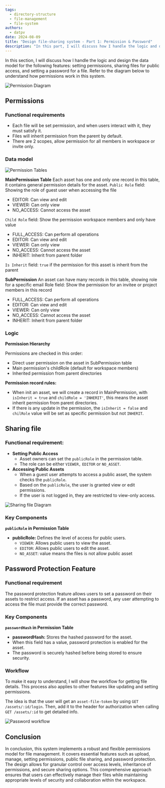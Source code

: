 ```yaml
---
tags:
  - directory-structure
  - file-management
  - file-system
authors:
  - datpv
date: 2024-08-09
title: "Design file-sharing system - Part 1: Permission & Password"
description: "In this part, I will discuss how I handle the logic and design the data model for the following features: setting permissions, sharing files for public access, and setting a password for a file."
---
```

In this section, I will discuss how I handle the logic and design the data model for the following features: setting permissions, sharing files for public access, and setting a password for a file. Refer to the diagram below to understand how permissions work in this system.

![Permission Diagram](assets/design-file-sharing-system_3.webp)

## Permissions

### Functional requirements

- Each file will be set permission, and when users interact with it, they must satisfy it.
- Files will inherit permission from the parent by default.
- There are 2 scopes, allow permission for all members in workspace or invite only.

### Data model

![Permission Tables](assets/design-file-sharing-system_4.webp)

**MainPermission Table**
Each asset has one and only one record in this table, it contains general permission details for the asset.
`Public Role` field: Showing the role of guest user when accessing the file
- EDITOR: Can view and edit
- VIEWER: Can only view
- NO_ACCESS: Cannot access the asset

`Child Role` field: Show the permission workspace members and only have value
- FULL_ACCESS: Can perform all operations
- EDITOR: Can view and edit
- VIEWER: Can only view
- NO_ACCESS: Cannot access the asset
- INHERIT: Inherit from parent folder

`Is Inherit` field: `true` if the permission for this asset is inherit from the parent

**SubPermission**
An asset can have many records in this table, showing role for a specific email
Role field: Show the permission for an invitee or project members in this record
- FULL_ACCESS: Can perform all operations
- EDITOR: Can view and edit
- VIEWER: Can only view
- NO_ACCESS: Cannot access the asset
- INHERIT: Inherit from parent folder

### Logic

**Permission Hierarchy**

Permissions are checked in this order:
- Direct user permission on the asset in SubPermission table
- Main permission's childRole (default for workspace members)
- Inherited permission from parent directories

**Permission record rules:**
- When init an asset, we will create a record in MainPermission, with `isInherit = true` and `childRole = 'INHERIT'`, this means the asset inherit permission from parent directories.
- If there is any update in the permission, the `isInherit = false` and `chilRole` value will be set as specific permission but not `INHERIT`.

## Sharing file

### Functional requirement:
- **Setting Public Access**
    - Asset owners can set the `publicRole` in the permission table.
    - The role can be either `VIEWER,` `EDITOR` or `NO_ASSET`.
- **Accessing Public Assets**
    - When a guest user attempts to access a public asset, the system checks the `publicRole`.
    - Based on the `publicRole`, the user is granted view or edit permissions.
    - If the user is not logged in, they are restricted to view-only access.

![Sharing file Diagram](assets/design-file-sharing-system_5.webp)

### Key Components

**`publicRole` in Permission Table**
- **publicRole:** Defines the level of access for public users.
    - `VIEWER`: Allows public users to view the asset.
    - `EDITOR`: Allows public users to edit the asset.
    - `NO_ASSET`: value means the files is not allow public asset

## Password Protection Feature

### Functional requirement

The password protection feature allows users to set a password on their assets to restrict access.  If an asset has a password, any user attempting to access the file must provide the correct password.

### Key Components

**`passwordHash` in Permission Table**
- **passwordHash:** Stores the hashed password for the asset.
- When this field has a value, password protection is enabled for the asset.
- The password is securely hashed before being stored to ensure security.

### Workflow
To make it easy to understand, I will show the workflow for getting file details. This process also applies to other features like updating and setting permissions.

The idea is that the user will get an `asset-file-token` by using `GET /assets/:id/login`. Then, add it to the header for authorization when calling `GET /assets/:id` to get detailed info.

![Password workflow](assets/design-file-sharing-system_6.webp)

## Conclusion
In conclusion, this system implements a robust and flexible permissions model for file management. It covers essential features such as upload, manage, setting permissions, public file sharing, and password protection. The design allows for granular control over access levels, inheritance of permissions, and secure sharing options. This comprehensive approach ensures that users can effectively manage their files while maintaining appropriate levels of security and collaboration within the workspace.